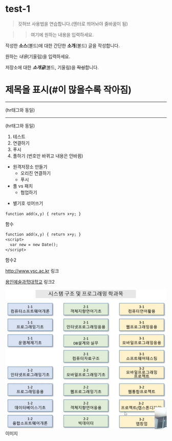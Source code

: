 # test-1
>깃허브 사용법을 연습합니다.(엔터로 띄어놔야 줄바꿈이 됨)

>>여기에 원하는 내용을 입력하세요.

작성한 **소스**(볼드)에 대한 간단한 __소개__(볼드) 글을 작성합니다.

원하는 *내용*(기울림)을 입력하세요.

저장소에 대한 ***소개글***(볼드, 기울림)을 ~~작성~~합니다.

# 제목을 표시(#이 많을수록 작아짐)

---
(hr태그와 동일)
***
(hr태그와 동일)

1. 테스트
3. 연결하기
4. 푸시
2. 풀하기
(번호만 바뀌고 내용은 안바뀜)

- 원격저장소 만들기
  - 오리진 연결하기
  - 푸시
- 풀 vs 패치
  - 협업하기
* 별기호 섞어쓰기

`function add(x,y) { return x+y; }`

함수

```
function add(x,y) { return x+y; }
<script>
  var new = new Date();
</script>
```
함수2

<http://www.ysc.ac.kr>
링크

[용인예술과학대학교](http://www.ysc.ac.kr)
링크2

![새로운 이미지](./images/test.png)
이미지
